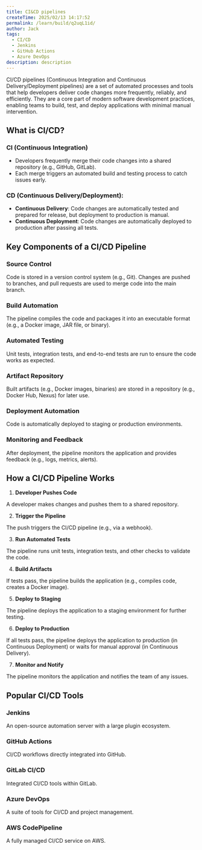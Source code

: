 ```yaml
---
title: CI&CD pipelines
createTime: 2025/02/13 14:17:52
permalink: /learn/build/q2uqL1id/
author: Jack
tags:
  - CI/CD
  - Jenkins
  - GitHub Actions
  - Azure DevOps
description: description
---
```


CI/CD pipelines (Continuous Integration and Continuous Delivery/Deployment pipelines) are a set of automated processes and tools that help developers deliver code changes more frequently, reliably, and efficiently. They are a core part of modern software development practices, enabling teams to build, test, and deploy applications with minimal manual intervention.

## What is CI/CD?

### CI (Continuous Integration)

- Developers frequently merge their code changes into a shared repository (e.g., GitHub, GitLab).
- Each merge triggers an automated build and testing process to catch issues early.

### CD (Continuous Delivery/Deployment):

- **Continuous Delivery**: Code changes are automatically tested and prepared for release, but deployment to production is manual.
- **Continuous Deployment**: Code changes are automatically deployed to production after passing all tests.

## Key Components of a CI/CD Pipeline

### Source Control

Code is stored in a version control system (e.g., Git). Changes are pushed to branches, and pull requests are used to merge code into the main branch.

### Build Automation

The pipeline compiles the code and packages it into an executable format (e.g., a Docker image, JAR file, or binary).

### Automated Testing

Unit tests, integration tests, and end-to-end tests are run to ensure the code works as expected.

### Artifact Repository

Built artifacts (e.g., Docker images, binaries) are stored in a repository (e.g., Docker Hub, Nexus) for later use.

### Deployment Automation

Code is automatically deployed to staging or production environments.

### Monitoring and Feedback

After deployment, the pipeline monitors the application and provides feedback (e.g., logs, metrics, alerts).

## How a CI/CD Pipeline Works

1. **Developer Pushes Code**

A developer makes changes and pushes them to a shared repository.

2. **Trigger the Pipeline**

The push triggers the CI/CD pipeline (e.g., via a webhook).

3. **Run Automated Tests**

The pipeline runs unit tests, integration tests, and other checks to validate the code.

4. **Build Artifacts**

If tests pass, the pipeline builds the application (e.g., compiles code, creates a Docker image).

5. **Deploy to Staging**

The pipeline deploys the application to a staging environment for further testing.

6. **Deploy to Production**

If all tests pass, the pipeline deploys the application to production (in Continuous Deployment) or waits for manual approval (in Continuous Delivery).

7. **Monitor and Notify**

The pipeline monitors the application and notifies the team of any issues.

## Popular CI/CD Tools

### Jenkins

An open-source automation server with a large plugin ecosystem.

### GitHub Actions

CI/CD workflows directly integrated into GitHub.

### GitLab CI/CD

Integrated CI/CD tools within GitLab.

### Azure DevOps

A suite of tools for CI/CD and project management.

### AWS CodePipeline

A fully managed CI/CD service on AWS.